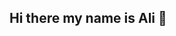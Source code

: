 ## Hi there my name is Ali  👋

<!--
**aliabdurasul/aliabdurasul** is a ✨ _special_ ✨ repository because its `README.md` (this file) appears on your GitHub profile.


# 🎓 Certifications

- ✅ [Scientific Computing with Python – freeCodeCamp](https://www.freecodecamp.org/certification/aliabdurasul/scientific-computing-with-python-v7)






- 🔭 I’m currently working on ... fundamentals of ai
- 🌱 I’m currently learning ... ai based pathway
- 👯 I’m looking to collaborate on ... real work projects
- 🤔 I’m looking for help with ... finding intern
- 💬 Ask me about ... whatever
- 📫 How to reach me: abdurasulov0904@mail.ru
-->
